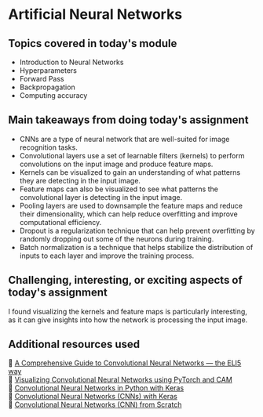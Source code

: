# Artificial Neural Networks

## Topics covered in today's module
* Introduction to Neural Networks
* Hyperparameters
* Forward Pass
* Backpropagation
* Computing accuracy

## Main takeaways from doing today's assignment
* CNNs are a type of neural network that are well-suited for image recognition tasks.
* Convolutional layers use a set of learnable filters (kernels) to perform convolutions on the input image and produce feature maps.
* Kernels can be visualized to gain an understanding of what patterns they are detecting in the input image.
* Feature maps can also be visualized to see what patterns the convolutional layer is detecting in the input image.
* Pooling layers are used to downsample the feature maps and reduce their dimensionality, which can help reduce overfitting and improve computational efficiency.
* Dropout is a regularization technique that can help prevent overfitting by randomly dropping out some of the neurons during training.
* Batch normalization is a technique that helps stabilize the distribution of inputs to each layer and improve the training process.

## Challenging, interesting, or exciting aspects of today's assignment
I found visualizing the kernels and feature maps is particularly interesting, as it can give insights into how the network is processing the input image.

## Additional resources used 
📌 [A Comprehensive Guide to Convolutional Neural Networks — the ELI5 way](https://towardsdatascience.com/a-comprehensive-guide-to-convolutional-neural-networks-the-eli5-way-3bd2b1164a53)<br>
📌 [Visualizing Convolutional Neural Networks using PyTorch and CAM](https://www.learnopencv.com/visualizing-convolutional-neural-networks-using-pytorch-and-cam/)<br>
📌 [Convolutional Neural Networks in Python with Keras](https://machinelearningmastery.com/convolutional-neural-networks-python-keras/)<br>
📌 [Convolutional Neural Networks (CNNs) with Keras](https://github.com/fchollet/deep-learning-with-python-notebooks/blob/master/5.1-introduction-to-convnets.ipynb)<br>
📌 [Convolutional Neural Networks (CNN) from Scratch](https://towardsdatascience.com/convolutional-neural-networks-cnn-from-scratch-2a56d5eeb623)<br>
